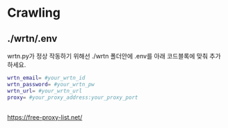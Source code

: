 # Crawling

## ./wrtn/.env
wrtn.py가 정상 작동하기 위해선 ./wrtn 폴더안에 .env를 아래 코드블록에 맞춰 추가하세요.
```bash
wrtn_email= #your_wrtn_id
wrtn_password= #your_wrtn_pw
wrtn_url= #your_wrtn_url
proxy= #your_proxy_address:your_proxy_port
```
## 
https://free-proxy-list.net/